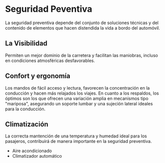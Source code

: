 # Seguridad Peventiva
La seguridad preventiva depende del conjunto de soluciones técnicas y del contenido de elementos que hacen distendida la vida a bordo del automóvil.

## La Visibilidad
Permiten un mejor dominio de la carretera y facilitan las maniobras, incluso en condiciones atmosféricas desfavorables.

## Confort y ergonomía
Los mandos de fácil acceso y lectura, favorecen la concentración en la conducción y hacen más relajados los viajes.
En cuanto a los respaldos, los óptimos son los que ofrecen una variación amplia en mecanismos tipo "mariposa", asegurando un soporte lumbar y una sujeción lateral ideales para la conducción.

## Climatización
La correcta mantención de una temperatura y humedad ideal para los pasajeros, contribuirá de manera importante en la seguridad preventiva.
- Aire acondicionado
- Climatizador automático